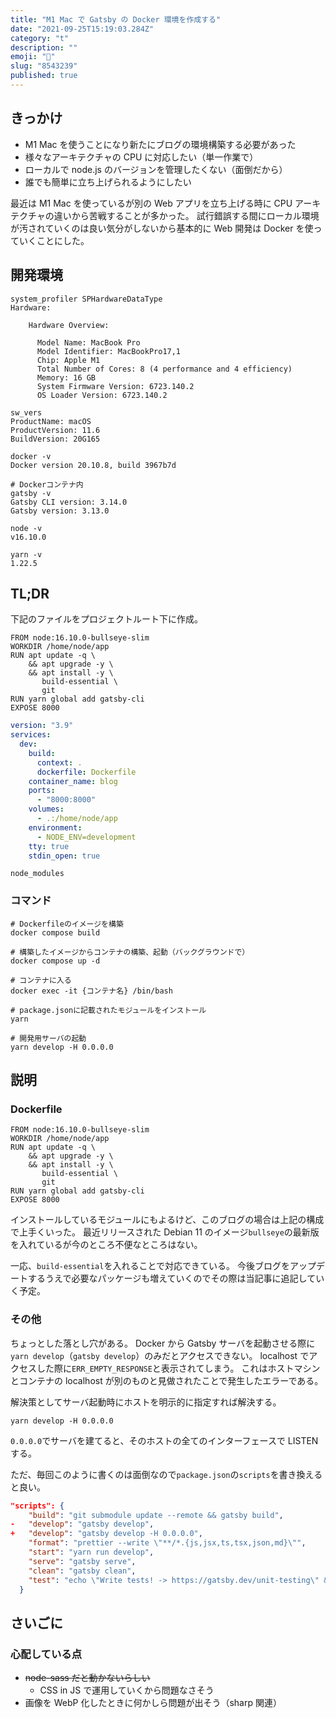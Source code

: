 ```yaml
---
title: "M1 Mac で Gatsby の Docker 環境を作成する"
date: "2021-09-25T15:19:03.284Z"
category: "t"
description: ""
emoji: "🐳"
slug: "8543239"
published: true
---
```


## きっかけ

- M1 Mac を使うことになり新たにブログの環境構築する必要があった
- 様々なアーキテクチャの CPU に対応したい（単一作業で）
- ローカルで node.js のバージョンを管理したくない（面倒だから）
- 誰でも簡単に立ち上げられるようにしたい

最近は M1 Mac を使っているが別の Web アプリを立ち上げる時に CPU アーキテクチャの違いから苦戦することが多かった。
試行錯誤する間にローカル環境が汚されていくのは良い気分がしないから基本的に Web 開発は Docker を使っていくことにした。

## 開発環境

```shell:title=Zsh {outputLines: 2-13, 15-18, 20-22, 24-26, 28-29, 31}{}
system_profiler SPHardwareDataType
Hardware:

    Hardware Overview:

      Model Name: MacBook Pro
      Model Identifier: MacBookPro17,1
      Chip: Apple M1
      Total Number of Cores: 8 (4 performance and 4 efficiency)
      Memory: 16 GB
      System Firmware Version: 6723.140.2
      OS Loader Version: 6723.140.2

sw_vers
ProductName: macOS
ProductVersion: 11.6
BuildVersion: 20G165

docker -v
Docker version 20.10.8, build 3967b7d

# Dockerコンテナ内
gatsby -v
Gatsby CLI version: 3.14.0
Gatsby version: 3.13.0

node -v
v16.10.0

yarn -v
1.22.5
```

## TL;DR

下記のファイルをプロジェクトルート下に作成。

```dockerfile:title=Dockerfile
FROM node:16.10.0-bullseye-slim
WORKDIR /home/node/app
RUN apt update -q \
    && apt upgrade -y \
    && apt install -y \
       build-essential \
       git
RUN yarn global add gatsby-cli
EXPOSE 8000
```

```yaml:title=docker-compose.yml
version: "3.9"
services:
  dev:
    build:
      context: .
      dockerfile: Dockerfile
    container_name: blog
    ports:
      - "8000:8000"
    volumes:
      - .:/home/node/app
    environment:
      - NODE_ENV=development
    tty: true
    stdin_open: true
```

```ignore:title=.dockerignore
node_modules
```

### コマンド

```shell:title=Zsh {outputLines: 1, 3-4, 6-7, 9-10, 12-13}{}
# Dockerfileのイメージを構築
docker compose build

# 構築したイメージからコンテナの構築、起動（バックグラウンドで）
docker compose up -d

# コンテナに入る
docker exec -it {コンテナ名} /bin/bash

# package.jsonに記載されたモジュールをインストール
yarn

# 開発用サーバの起動
yarn develop -H 0.0.0.0
```

## 説明

### Dockerfile

```dockerfile:title=Dockerfile
FROM node:16.10.0-bullseye-slim
WORKDIR /home/node/app
RUN apt update -q \
    && apt upgrade -y \
    && apt install -y \
       build-essential \
       git
RUN yarn global add gatsby-cli
EXPOSE 8000
```

インストールしているモジュールにもよるけど、このブログの場合は上記の構成で上手くいった。
最近リリースされた Debian 11 のイメージ`bullseye`の最新版を入れているが今のところ不便なところはない。

一応、`build-essential`を入れることで対応できている。
今後ブログをアップデートするうえで必要なパッケージも増えていくのでその際は当記事に追記していく予定。

### その他

ちょっとした落とし穴がある。
Docker から Gatsby サーバを起動させる際に`yarn develop`（`gatsby develop`）のみだとアクセスできない。
localhost でアクセスした際に`ERR_EMPTY_RESPONSE`と表示されてしまう。
これはホストマシンとコンテナの localhost が別のものと見做されたことで発生したエラーである。

解決策としてサーバ起動時にホストを明示的に指定すれば解決する。

```shell:title=Bash
yarn develop -H 0.0.0.0
```

`0.0.0.0`でサーバを建てると、そのホストの全てのインターフェースで LISTEN する。

ただ、毎回このように書くのは面倒なので`package.json`の`scripts`を書き換えると良い。

```diff:title=package.json
"scripts": {
    "build": "git submodule update --remote && gatsby build",
-   "develop": "gatsby develop",
+   "develop": "gatsby develop -H 0.0.0.0",
    "format": "prettier --write \"**/*.{js,jsx,ts,tsx,json,md}\"",
    "start": "yarn run develop",
    "serve": "gatsby serve",
    "clean": "gatsby clean",
    "test": "echo \"Write tests! -> https://gatsby.dev/unit-testing\" && exit 1"
  }
```

## さいごに

### 心配している点

- ~~node-sass だと動かないらしい~~
  - CSS in JS で運用していくから問題なさそう
- 画像を WebP 化したときに何かしら問題が出そう（sharp 関連）

